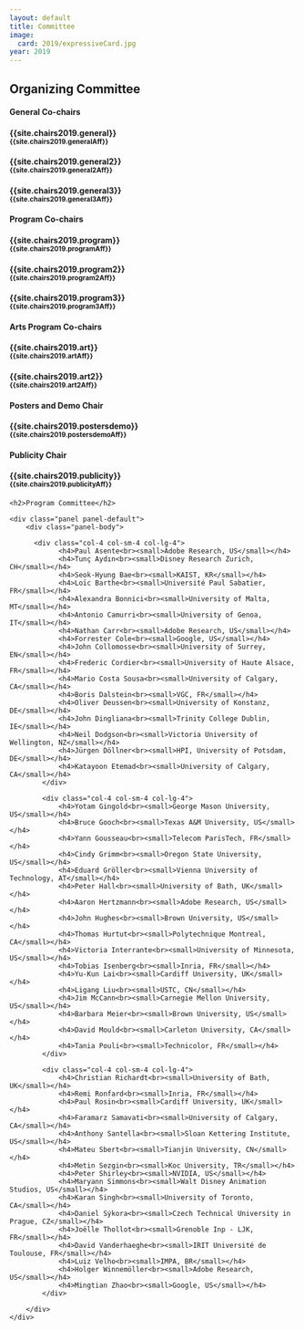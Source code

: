 ```yaml
---
layout: default
title: Committee
image:
  card: 2019/expressiveCard.jpg
year: 2019
---
```


<h2>Organizing Committee</h2>

<div class="col-12 col-sm-12 col-lg-12">

<div class="col-8 col-sm-8 col-lg-4">
	<div class="panel panel-default">
		<div class="panel-heading">
			<h4 class="panel-title">General Co-chairs</h4>
		</div>
		<div class="panel-body">
			<h4>{{site.chairs2019.general}}<br><small>{{site.chairs2019.generalAff}}</small></h4>
			<h4>{{site.chairs2019.general2}}<br><small>{{site.chairs2019.general2Aff}}</small></h4>
			<h4>{{site.chairs2019.general3}}<br><small>{{site.chairs2019.general3Aff}}</small></h4>
		</div>
	</div>
</div>

<div class="col-8 col-sm-8 col-lg-4">
	<div class="panel panel-default">
		<div class="panel-heading">
			<h4 class="panel-title">Program Co-chairs</h4>
		</div>
		<div class="panel-body">
			<h4>{{site.chairs2019.program}}<br><small>{{site.chairs2019.programAff}}</small></h4>
			<h4>{{site.chairs2019.program2}}<br><small>{{site.chairs2019.program2Aff}}</small></h4>
			<h4>{{site.chairs2019.program3}}<br><small>{{site.chairs2019.program3Aff}}</small></h4>
		</div>
	</div>
</div>

<div class="col-8 col-sm-8 col-lg-4">
	<div class="panel panel-default">
		<div class="panel-heading">
			<h4 class="panel-title">Arts Program Co-chairs</h4>
		</div>
		<div class="panel-body">
			<h4>{{site.chairs2019.art}}<br><small>{{site.chairs2019.artAff}}</small></h4>
			<h4>{{site.chairs2019.art2}}<br><small>{{site.chairs2019.art2Aff}}</small></h4>
		</div>
	</div>
</div>

</div>

<div class="col-12 col-sm-12 col-lg-12">

<div class="col-8 col-sm-8 col-lg-4">
	<div class="panel panel-default">
		<div class="panel-heading">
			<h4 class="panel-title">Posters and Demo Chair</h4>
		</div>
		<div class="panel-body">
			<h4>{{site.chairs2019.postersdemo}}<br><small>{{site.chairs2019.postersdemoAff}}</small></h4>
		</div>
	</div>
</div>

<div class="col-8 col-sm-8 col-lg-4">
	<div class="panel panel-default">
		<div class="panel-heading">
			<h4 class="panel-title">Publicity Chair</h4>
		</div>
		<div class="panel-body">
			<h4>{{site.chairs2019.publicity}}<br><small>{{site.chairs2019.publicityAff}}</small></h4>
		</div>
	</div>
</div>

</div>

<div class="col-12 col-sm-12 col-lg-12">

	<h2>Program Committee</h2>
	
	<div class="panel panel-default">
		<div class="panel-body">

		  <div class="col-4 col-sm-4 col-lg-4">
				<h4>Paul Asente<br><small>Adobe Research, US</small></h4>
				<h4>Tunç Aydın<br><small>Disney Research Zurich, CH</small></h4>
				<h4>Seok-Hyung Bae<br><small>KAIST, KR</small></h4>
				<h4>Loïc Barthe<br><small>Université Paul Sabatier, FR</small></h4>
				<h4>Alexandra Bonnici<br><small>University of Malta, MT</small></h4>
				<h4>Antonio Camurri<br><small>University of Genoa, IT</small></h4>
				<h4>Nathan Carr<br><small>Adobe Research, US</small></h4>
				<h4>Forrester Cole<br><small>Google, US</small></h4>
				<h4>John Collomosse<br><small>University of Surrey, EN</small></h4>
				<h4>Frederic Cordier<br><small>University of Haute Alsace, FR</small></h4>
				<h4>Mario Costa Sousa<br><small>University of Calgary, CA</small></h4>
				<h4>Boris Dalstein<br><small>VGC, FR</small></h4>
				<h4>Oliver Deussen<br><small>University of Konstanz, DE</small></h4>
				<h4>John Dingliana<br><small>Trinity College Dublin, IE</small></h4>
				<h4>Neil Dodgson<br><small>Victoria University of Wellington, NZ</small></h4>
				<h4>Jürgen Döllner<br><small>HPI, University of Potsdam, DE</small></h4>
				<h4>Katayoon Etemad<br><small>University of Calgary, CA</small></h4>
			</div>

			<div class="col-4 col-sm-4 col-lg-4">
				<h4>Yotam Gingold<br><small>George Mason University, US</small></h4>
				<h4>Bruce Gooch<br><small>Texas A&M University, US</small></h4>
				<h4>Yann Gousseau<br><small>Telecom ParisTech, FR</small></h4>
				<h4>Cindy Grimm<br><small>Oregon State University, US</small></h4>
				<h4>Eduard Gröller<br><small>Vienna University of Technology, AT</small></h4>
				<h4>Peter Hall<br><small>University of Bath, UK</small></h4>
				<h4>Aaron Hertzmann<br><small>Adobe Research, US</small></h4>
				<h4>John Hughes<br><small>Brown University, US</small></h4>
				<h4>Thomas Hurtut<br><small>Polytechnique Montreal, CA</small></h4>
				<h4>Victoria Interrante<br><small>University of Minnesota, US</small></h4>
				<h4>Tobias Isenberg<br><small>Inria, FR</small></h4>
				<h4>Yu-Kun Lai<br><small>Cardiff University, UK</small></h4>
				<h4>Ligang Liu<br><small>USTC, CN</small></h4>
			    <h4>Jim McCann<br><small>Carnegie Mellon University, US</small></h4>
				<h4>Barbara Meier<br><small>Brown University, US</small></h4>
				<h4>David Mould<br><small>Carleton University, CA</small></h4>
				<h4>Tania Pouli<br><small>Technicolor, FR</small></h4>
			</div>

			<div class="col-4 col-sm-4 col-lg-4">
				<h4>Christian Richardt<br><small>University of Bath, UK</small></h4>
				<h4>Remi Ronfard<br><small>Inria, FR</small></h4>
				<h4>Paul Rosin<br><small>Cardiff University, UK</small></h4>
				<h4>Faramarz Samavati<br><small>University of Calgary, CA</small></h4>
				<h4>Anthony Santella<br><small>Sloan Kettering Institute, US</small></h4>
				<h4>Mateu Sbert<br><small>Tianjin University, CN</small></h4>
				<h4>Metin Sezgin<br><small>Koc University, TR</small></h4>
				<h4>Peter Shirley<br><small>NVIDIA, US</small></h4>
				<h4>Maryann Simmons<br><small>Walt Disney Animation Studios, US</small></h4>
				<h4>Karan Singh<br><small>University of Toronto, CA</small></h4>
				<h4>Daniel Sýkora<br><small>Czech Technical University in Prague, CZ</small></h4>
				<h4>Joëlle Thollot<br><small>Grenoble Inp - LJK, FR</small></h4>
				<h4>David Vanderhaeghe<br><small>IRIT Université de Toulouse, FR</small></h4>
				<h4>Luiz Velho<br><small>IMPA, BR</small></h4>
				<h4>Holger Winnemöller<br><small>Adobe Research, US</small></h4>
				<h4>Mingtian Zhao<br><small>Google, US</small></h4>
			</div>

		</div>
	</div>

</div>

